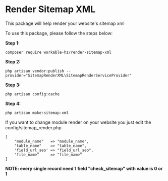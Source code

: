 # Render Sitemap XML
This package will help render your website's sitemap xml

To use this package, please follow the steps below:

<b>Step 1:</b>
```
composer require workable-hz/render-sitemap-xml
```

<b>Step 2:</b>
```
php artisan vendor:publish --provider="SitemapRenderXML\SitemapRenderServiceProvider" 
```

<b>Step 3:</b>
```
php artisan config:cache
```

<b>Step 4:</b>
```
php artisan make:sitemap-xml
```

If you want to change module render on your website you just edit the config/sitemap_render.php
```
[
    "module_name"   => "module_name",
    "table_name"    => "table_name",
    'field_url_seo' => "field_url_seo",
    "file_name"     => "file_name"
]
```
<b>NOTE: every single record need 1 field "check_sitemap" with value is 0 or 1</b> 